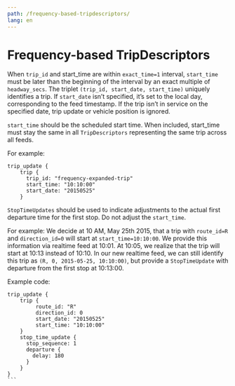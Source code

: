 ```yaml
---
path: /frequency-based-tripdescriptors/
lang: en
---
```


# Frequency-based TripDescriptors

When ```trip_id``` and start_time are within ```exact_time=1``` interval, ```start_time``` must be later than the beginning of the interval by an exact multiple of ```headway_secs```. 
The triplet ```(trip_id, start_date, start_time)``` uniquely identifies a trip. If ```start_date``` isn’t specified, it’s set to the local day, corresponding to the feed timestamp. 
If the trip isn’t in service on the specified date, trip update or vehicle position is ignored. 

```start_time``` should be the scheduled start time. When included, start_time must stay the same in all ```TripDescriptors``` representing the same trip across all feeds. 

For example:

```
trip_update {
    trip {
      trip_id: "frequency-expanded-trip"
      start_time: "10:10:00"
      start_date: "20150525"
    }
```

```StopTimeUpdates``` should be used to indicate adjustments to the actual first departure time for the first stop. Do not adjust the ```start_time```.

For example:
We decide at 10 AM, May 25th 2015, that a trip with ```route_id=R``` and ```direction_id=0``` will start at ```start_time=10:10:00```. 
We provide this information via realtime feed at 10:01. At 10:05, we realize that the trip will start at 10:13 instead of 10:10. In our new realtime feed, we can still identify this trip as 
```(R, 0, 2015-05-25, 10:10:00)```, but provide a ```StopTimeUpdate``` with departure from the first stop at 10:13:00. 

Example code:
````
trip_update {
    trip {
         route_id: "R"
         direction_id: 0 
         start_date: "20150525"
         start_time: "10:10:00"
    }
    stop_time_update {
      stop_sequence: 1
      departure {
        delay: 180
      }
    }
}
```